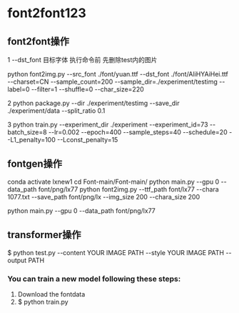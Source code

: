 # font2font123

## font2font操作
1  --dst_font 目标字体   执行命令前 先删除test内的图片 
 
python font2img.py --src_font ./font/yuan.ttf  --dst_font ./font/AliHYAiHei.ttf  --charset=CN --sample_count=200 --sample_dir=./experiment/testimg  --label=0 --filter=1 --shuffle=0 --char_size=220

2 python package.py --dir ./experiment/testimg --save_dir ./experiment/data --split_ratio 0.1

3 python train.py --experiment_dir ./experiment --experiment_id=73 --batch_size=8  --lr=0.002 --epoch=400 --sample_steps=40 --schedule=20 --L1_penalty=100 --Lconst_penalty=15

## fontgen操作

conda activate lxnew1
cd Font-main/Font-main/
python main.py --gpu 0 --data_path font/png/lx77
python font2img.py --ttf_path font/lx77 --chara 1077.txt --save_path font/png/lx --img_size 200 --chara_size 200

python main.py --gpu 0 --data_path font/png/lx77

## transformer操作

$ python test.py --content YOUR IMAGE PATH --style YOUR IMAGE PATH --output PATH
### You can train a new model following these steps:

1. Download the fontdata
2. $ python train.py 


